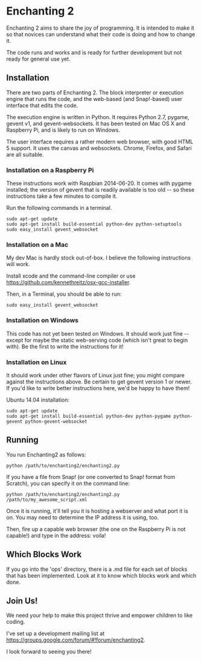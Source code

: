 Enchanting 2
============

Enchanting 2 aims to share the joy of programming.  It is intended to make it so that novices can understand what their code is doing and how to change it.

The code runs and works and is ready for further development but not ready for general use yet.

Installation
------------

There are two parts of Enchanting 2.  The block interpreter or execution engine that runs the code, and the web-based (and Snap!-based) user interface that edits the code.

The execution engine is written in Python.  It requires Python 2.7, pygame, gevent v1, and gevent-websockets.  It has been tested on Mac OS X and Raspberry Pi, and is likely to run on Windows.

The user interface requires a rather modern web browser, with good HTML 5 support.  It uses the canvas and websockets.  Chrome, Firefox, and Safari are all suitable.

### Installation on a Raspberry Pi

These instructions work with Raspbian 2014-06-20.  It comes with pygame installed; the version of gevent that is readily available is too old -- so these instructions take a few minutes to compile it.

Run the following commands in a terminal.

    sudo apt-get update
    sudo apt-get install build-essential python-dev python-setuptools
    sudo easy_install gevent_websocket


### Installation on a Mac

My dev Mac is hardly stock out-of-box.  I believe the following instructions will work.

Install xcode and the command-line compiler or use https://github.com/kennethreitz/osx-gcc-installer.

Then, in a Terminal, you should be able to run:

    sudo easy_install gevent_websocket


### Installation on Windows

This code has not yet been tested on Windows.  It should work just fine -- except for maybe the static web-serving code (which isn't great to begin with). Be the first to write the instructions for it!

### Installation on Linux

It should work under other flavors of Linux just fine; you might compare against the instructions above. Be certain to get gevent version 1 or newer.  If you'd like to write better instructions here, we'd be happy to have them!

Ubuntu 14.04 installation:

    sudo apt-get update
    sudo apt-get install build-essential python-dev python-pygame python-gevent python-gevent-websocket
   
Running
-------

You run Enchanting2 as follows:

    python /path/to/enchanting2/enchanting2.py

If you have a file from Snap! (or one converted to Snap! format from Scratch), you can specify it on the command line:

    python /path/to/enchanting2/enchanting2.py /path/to/my_awesome_script.xml

Once it is running, it'll tell you it is hosting a webserver and what port it is on.  You may need to determine the IP address it is using, too.

Then, fire up a capable web browser (the one on the Raspberry Pi is not capable!) and type in the address: voila!

Which Blocks Work
-----------------

If you go into the 'ops' directory, there is a .md file for each set of blocks that has been implemented.  Look at it to know which blocks work and which done.

Join Us!
--------

We need your help to make this project thrive and empower children to like coding.

I've set up a development mailing list at https://groups.google.com/forum/#!forum/enchanting2.

I look forward to seeing you there!
